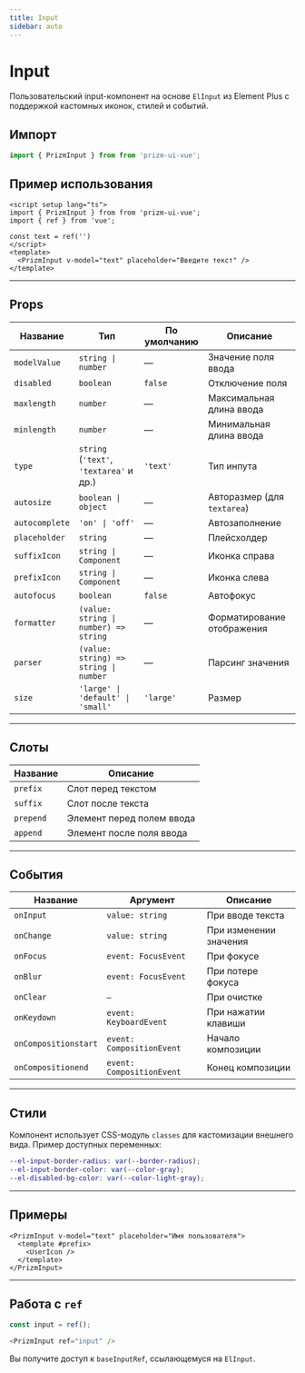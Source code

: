 ```yaml
---
title: Input
sidebar: auto
---
```


# Input

Пользовательский input-компонент на основе `ElInput` из Element Plus с поддержкой кастомных иконок, стилей и событий.

## Импорт

```ts
import { PrizmInput } from from 'prizm-ui-vue';
```

## Пример использования

```vue
<script setup lang="ts">
import { PrizmInput } from from 'prizm-ui-vue';
import { ref } from 'vue';

const text = ref('')
</script>
<template>
  <PrizmInput v-model="text" placeholder="Введите текст" />
</template>
```

---

## Props

| Название       | Тип                                     | По умолчанию | Описание                    |
| -------------- | --------------------------------------- | ------------ | --------------------------- |
| `modelValue`   | `string \| number`                      | —            | Значение поля ввода         |
| `disabled`     | `boolean`                               | `false`      | Отключение поля             |
| `maxlength`    | `number`                                | —            | Максимальная длина ввода    |
| `minlength`    | `number`                                | —            | Минимальная длина ввода     |
| `type`         | `string` (`'text'`, `'textarea'` и др.) | `'text'`     | Тип инпута                  |
| `autosize`     | `boolean \| object`                     | —            | Авторазмер (для `textarea`) |
| `autocomplete` | `'on' \| 'off'`                         | —            | Автозаполнение              |
| `placeholder`  | `string`                                | —            | Плейсхолдер                 |
| `suffixIcon`   | `string \| Component`                   | —            | Иконка справа               |
| `prefixIcon`   | `string \| Component`                   | —            | Иконка слева                |
| `autofocus`    | `boolean`                               | `false`      | Автофокус                   |
| `formatter`    | `(value: string \| number) => string`   | —            | Форматирование отображения  |
| `parser`       | `(value: string) => string \| number`   | —            | Парсинг значения            |
| `size`         | `'large' \| 'default' \| 'small'`       | `'large'`    | Размер                      |

---

## Слоты

| Название  | Описание                  |
| --------- | ------------------------- |
| `prefix`  | Слот перед текстом        |
| `suffix`  | Слот после текста         |
| `prepend` | Элемент перед полем ввода |
| `append`  | Элемент после поля ввода  |

---

## События

| Название             | Аргумент                  | Описание               |
| -------------------- | ------------------------- | ---------------------- |
| `onInput`            | `value: string`           | При вводе текста       |
| `onChange`           | `value: string`           | При изменении значения |
| `onFocus`            | `event: FocusEvent`       | При фокусе             |
| `onBlur`             | `event: FocusEvent`       | При потере фокуса      |
| `onClear`            | `—`                       | При очистке            |
| `onKeydown`          | `event: KeyboardEvent`    | При нажатии клавиши    |
| `onCompositionstart` | `event: CompositionEvent` | Начало композиции      |
| `onCompositionend`   | `event: CompositionEvent` | Конец композиции       |

---

## Стили

Компонент использует CSS-модуль `classes` для кастомизации внешнего вида. Пример доступных переменных:

```scss
--el-input-border-radius: var(--border-radius);
--el-input-border-color: var(--color-gray);
--el-disabled-bg-color: var(--color-light-gray);
```

---

## Примеры

```vue
<PrizmInput v-model="text" placeholder="Имя пользователя">
  <template #prefix>
    <UserIcon />
  </template>
</PrizmInput>
```

---

## Работа с `ref`

```ts
const input = ref();

<PrizmInput ref="input" />
```

Вы получите доступ к `baseInputRef`, ссылающемуся на `ElInput`.
